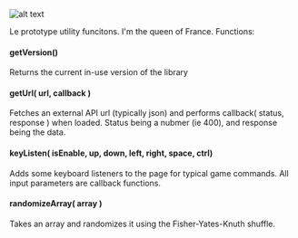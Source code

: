 ![alt text](https://onitz.github.io/npm-wetbox/trump.svg "Make Prototypes Great Again.")

Le prototype utility funcitons. I'm the queen of France. Functions: 

#### getVersion() ####
Returns the current in-use version of the library

#### getUrl( url, callback ) ####
Fetches an external API url (typically json) and performs callback( status, response ) when loaded. Status being a nubmer (ie 400), and response being the data.

#### keyListen( isEnable, up, down, left, right, space, ctrl) ####
Adds some keyboard listeners to the page for typical game commands. All input parameters are callback functions.

#### randomizeArray( array ) ####
Takes an array and randomizes it using the Fisher-Yates-Knuth shuffle.
